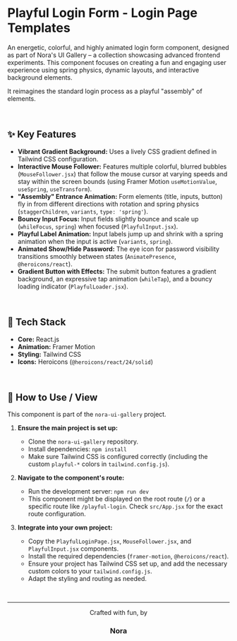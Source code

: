 # Playful Login Form - Login Page Templates


An energetic, colorful, and highly animated login form component, designed as part of Nora's UI Gallery – a collection showcasing advanced frontend experiments. This component focuses on creating a fun and engaging user experience using spring physics, dynamic layouts, and interactive background elements.

It reimagines the standard login process as a playful "assembly" of elements.

<br>

## ✨ Key Features

* **Vibrant Gradient Background:** Uses a lively CSS gradient defined in Tailwind CSS configuration.
* **Interactive Mouse Follower:** Features multiple colorful, blurred bubbles (`MouseFollower.jsx`) that follow the mouse cursor at varying speeds and stay within the screen bounds (using Framer Motion `useMotionValue`, `useSpring`, `useTransform`).
* **"Assembly" Entrance Animation:** Form elements (title, inputs, button) fly in from different directions with rotation and spring physics (`staggerChildren`, `variants`, `type: 'spring'`).
* **Bouncy Input Focus:** Input fields slightly bounce and scale up (`whileFocus`, `spring`) when focused (`PlayfulInput.jsx`).
* **Playful Label Animation:** Input labels jump up and shrink with a spring animation when the input is active (`variants`, `spring`).
* **Animated Show/Hide Password:** The eye icon for password visibility transitions smoothly between states (`AnimatePresence`, `@heroicons/react`).
* **Gradient Button with Effects:** The submit button features a gradient background, an expressive tap animation (`whileTap`), and a bouncy loading indicator (`PlayfulLoader.jsx`).

<br>

## 🚀 Tech Stack

* **Core:** React.js
* **Animation:** Framer Motion
* **Styling:** Tailwind CSS
* **Icons:** Heroicons (`@heroicons/react/24/solid`)

<br>

## 🔧 How to Use / View

This component is part of the `nora-ui-gallery` project.

1.  **Ensure the main project is set up:**
    * Clone the `nora-ui-gallery` repository.
    * Install dependencies: `npm install`
    * Make sure Tailwind CSS is configured correctly (including the custom `playful-*` colors in `tailwind.config.js`).

2.  **Navigate to the component's route:**
    * Run the development server: `npm run dev`
    * This component might be displayed on the root route (`/`) or a specific route like `/playful-login`. Check `src/App.jsx` for the exact route configuration.

3.  **Integrate into your own project:**
    * Copy the `PlayfulLoginPage.jsx`, `MouseFollower.jsx`, and `PlayfulInput.jsx` components.
    * Install the required dependencies (`framer-motion`, `@heroicons/react`).
    * Ensure your project has Tailwind CSS set up, and add the necessary custom colors to your `tailwind.config.js`.
    * Adapt the styling and routing as needed.

<br>

---

<div align="center">
  <p>Crafted with fun, by</p>
  <h3>Nora</h3>
</div>
